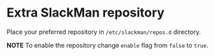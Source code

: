 # Extra SlackMan repository

Place your preferred repository in `/etc/slackman/repos.d` directory.

**NOTE** To enable the repository change `enable` flag from `false` to `true`.
